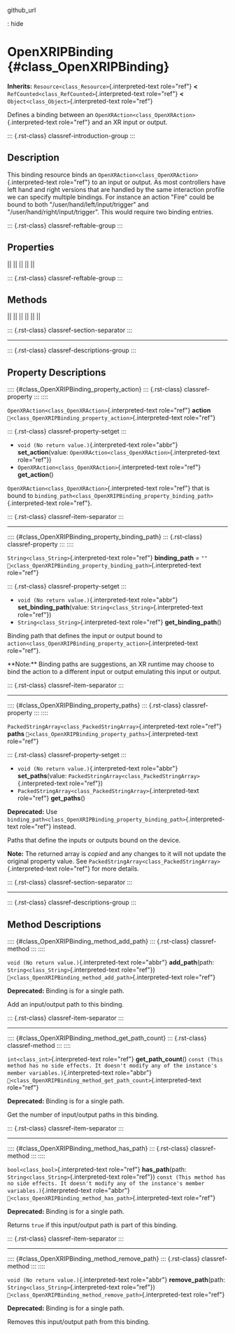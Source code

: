 github_url

:   hide

# OpenXRIPBinding {#class_OpenXRIPBinding}

**Inherits:** `Resource<class_Resource>`{.interpreted-text role="ref"}
**\<** `RefCounted<class_RefCounted>`{.interpreted-text role="ref"}
**\<** `Object<class_Object>`{.interpreted-text role="ref"}

Defines a binding between an
`OpenXRAction<class_OpenXRAction>`{.interpreted-text role="ref"} and an
XR input or output.

::: {.rst-class}
classref-introduction-group
:::

## Description

This binding resource binds an
`OpenXRAction<class_OpenXRAction>`{.interpreted-text role="ref"} to an
input or output. As most controllers have left hand and right versions
that are handled by the same interaction profile we can specify multiple
bindings. For instance an action \"Fire\" could be bound to both
\"/user/hand/left/input/trigger\" and
\"/user/hand/right/input/trigger\". This would require two binding
entries.

::: {.rst-class}
classref-reftable-group
:::

## Properties

||
||
||
||
||

::: {.rst-class}
classref-reftable-group
:::

## Methods

||
||
||
||
||
||

::: {.rst-class}
classref-section-separator
:::

------------------------------------------------------------------------

::: {.rst-class}
classref-descriptions-group
:::

## Property Descriptions

:::: {#class_OpenXRIPBinding_property_action}
::: {.rst-class}
classref-property
:::
::::

`OpenXRAction<class_OpenXRAction>`{.interpreted-text role="ref"}
**action** `🔗<class_OpenXRIPBinding_property_action>`{.interpreted-text
role="ref"}

::: {.rst-class}
classref-property-setget
:::

- `void (No return value.)`{.interpreted-text role="abbr"}
  **set_action**(value:
  `OpenXRAction<class_OpenXRAction>`{.interpreted-text role="ref"})
- `OpenXRAction<class_OpenXRAction>`{.interpreted-text role="ref"}
  **get_action**()

`OpenXRAction<class_OpenXRAction>`{.interpreted-text role="ref"} that is
bound to
`binding_path<class_OpenXRIPBinding_property_binding_path>`{.interpreted-text
role="ref"}.

::: {.rst-class}
classref-item-separator
:::

------------------------------------------------------------------------

:::: {#class_OpenXRIPBinding_property_binding_path}
::: {.rst-class}
classref-property
:::
::::

`String<class_String>`{.interpreted-text role="ref"} **binding_path** =
`""` `🔗<class_OpenXRIPBinding_property_binding_path>`{.interpreted-text
role="ref"}

::: {.rst-class}
classref-property-setget
:::

- `void (No return value.)`{.interpreted-text role="abbr"}
  **set_binding_path**(value: `String<class_String>`{.interpreted-text
  role="ref"})
- `String<class_String>`{.interpreted-text role="ref"}
  **get_binding_path**()

Binding path that defines the input or output bound to
`action<class_OpenXRIPBinding_property_action>`{.interpreted-text
role="ref"}.

\*\*Note:\*\* Binding paths are suggestions, an XR runtime may choose to
bind the action to a different input or output emulating this input or
output.

::: {.rst-class}
classref-item-separator
:::

------------------------------------------------------------------------

:::: {#class_OpenXRIPBinding_property_paths}
::: {.rst-class}
classref-property
:::
::::

`PackedStringArray<class_PackedStringArray>`{.interpreted-text
role="ref"} **paths**
`🔗<class_OpenXRIPBinding_property_paths>`{.interpreted-text role="ref"}

::: {.rst-class}
classref-property-setget
:::

- `void (No return value.)`{.interpreted-text role="abbr"}
  **set_paths**(value:
  `PackedStringArray<class_PackedStringArray>`{.interpreted-text
  role="ref"})
- `PackedStringArray<class_PackedStringArray>`{.interpreted-text
  role="ref"} **get_paths**()

**Deprecated:** Use
`binding_path<class_OpenXRIPBinding_property_binding_path>`{.interpreted-text
role="ref"} instead.

Paths that define the inputs or outputs bound on the device.

**Note:** The returned array is *copied* and any changes to it will not
update the original property value. See
`PackedStringArray<class_PackedStringArray>`{.interpreted-text
role="ref"} for more details.

::: {.rst-class}
classref-section-separator
:::

------------------------------------------------------------------------

::: {.rst-class}
classref-descriptions-group
:::

## Method Descriptions

:::: {#class_OpenXRIPBinding_method_add_path}
::: {.rst-class}
classref-method
:::
::::

`void (No return value.)`{.interpreted-text role="abbr"}
**add_path**(path: `String<class_String>`{.interpreted-text role="ref"})
`🔗<class_OpenXRIPBinding_method_add_path>`{.interpreted-text
role="ref"}

**Deprecated:** Binding is for a single path.

Add an input/output path to this binding.

::: {.rst-class}
classref-item-separator
:::

------------------------------------------------------------------------

:::: {#class_OpenXRIPBinding_method_get_path_count}
::: {.rst-class}
classref-method
:::
::::

`int<class_int>`{.interpreted-text role="ref"} **get_path_count**()
`const (This method has no side effects. It doesn't modify any of the instance's member variables.)`{.interpreted-text
role="abbr"}
`🔗<class_OpenXRIPBinding_method_get_path_count>`{.interpreted-text
role="ref"}

**Deprecated:** Binding is for a single path.

Get the number of input/output paths in this binding.

::: {.rst-class}
classref-item-separator
:::

------------------------------------------------------------------------

:::: {#class_OpenXRIPBinding_method_has_path}
::: {.rst-class}
classref-method
:::
::::

`bool<class_bool>`{.interpreted-text role="ref"} **has_path**(path:
`String<class_String>`{.interpreted-text role="ref"})
`const (This method has no side effects. It doesn't modify any of the instance's member variables.)`{.interpreted-text
role="abbr"}
`🔗<class_OpenXRIPBinding_method_has_path>`{.interpreted-text
role="ref"}

**Deprecated:** Binding is for a single path.

Returns `true` if this input/output path is part of this binding.

::: {.rst-class}
classref-item-separator
:::

------------------------------------------------------------------------

:::: {#class_OpenXRIPBinding_method_remove_path}
::: {.rst-class}
classref-method
:::
::::

`void (No return value.)`{.interpreted-text role="abbr"}
**remove_path**(path: `String<class_String>`{.interpreted-text
role="ref"})
`🔗<class_OpenXRIPBinding_method_remove_path>`{.interpreted-text
role="ref"}

**Deprecated:** Binding is for a single path.

Removes this input/output path from this binding.
